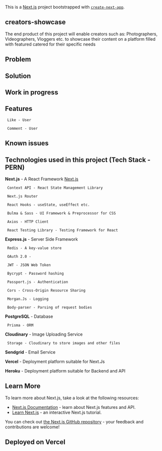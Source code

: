 This is a [Next.js](https://nextjs.org/) project bootstrapped with [`create-next-app`](https://github.com/vercel/next.js/tree/canary/packages/create-next-app).

## creators-showcase

The end product of this project will enable creators such as: Photographers, Videographers, Vloggers etc. to showcase their content on a platform filled with featured catered for their specific needs

## Problem

## Solution

## Work in progress

## Features

     Like - User

     Comment - User

## Known issues

## Technologies used in this project (Tech Stack - PERN)

**Next.js** - A React Framework [Next.js](https://nextjs.org/)

     Context API - React State Management Library

     Next.js Router

     React Hooks - useState, useEffect etc.

     Bulma & Sass - UI Framework & Preprocessor for CSS

     Axios - HTTP Client

     React Testing Library - Testing Framework for React

**Express.js** - Server Side Framework

     Redis - A key-value store

     OAuth 2.0 - 

     JWT - JSON Web Token

     Bycrypt - Password hashing

     Passport.js - Authentication

     Cors - Cross-Origin Resource Sharing

     Morgan.Js - Logging

     Body-parser - Parsing of request bodies

**PostgreSQL** - Database

     Prisma - ORM

**Cloudinary** - Image Uploading Service

     Storage - Cloudinary to store images and other files

**Sendgrid** - Email Service

**Vercel** - Deployment platform suitable for Next.Js

**Heroku** - Deployment platform suitable for Backend and API

## Learn More

To learn more about Next.js, take a look at the following resources:

- [Next.js Documentation](https://nextjs.org/docs) - learn about Next.js features and API.
- [Learn Next.js](https://nextjs.org/learn) - an interactive Next.js tutorial.

You can check out [the Next.js GitHub repository](https://github.com/vercel/next.js/) - your feedback and contributions are welcome!

## Deployed on Vercel

